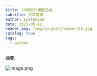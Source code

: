 ```yaml
---
title: 23种设计模型总结
subtitle: 文章暂存
author: systemime
date: 2021-05-12
header_img: /img/in-post/header/15.jpg
catalog: true
tags:
  - python
---
```

摘要.

<!-- more -->
![image.png](https://cdn.nlark.com/yuque/0/2021/png/663138/1620808686441-2572f922-d0fd-468e-a0e0-f258c33066ea.png#clientId=u9da3a71c-1a90-4&from=paste&height=1588&id=u76158590&margin=%5Bobject%20Object%5D&name=image.png&originHeight=1588&originWidth=2440&originalType=binary&size=610078&status=done&style=none&taskId=u17696cf8-e4de-4621-9d85-dae5fa20cd0&width=2440)

